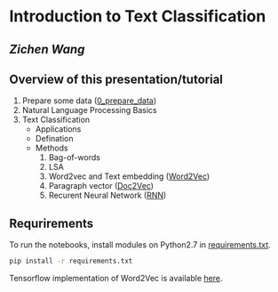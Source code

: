 # Introduction to Text Classification

## _Zichen Wang_


## Overview of this presentation/tutorial

1. Prepare some data ([0_prepare_data](0_prepare_data.ipynb))
2. Natural Language Processing Basics
3. Text Classification
    + Applications
    + Defination
    + Methods
        1. Bag-of-words
        2. LSA
        3. Word2vec and Text embedding ([Word2Vec](Word2Vec.ipynb))
        4. Paragraph vector ([Doc2Vec](Doc2vec.ipynb))
        5. Recurent Neural Network ([RNN](RNN.ipynb))


## Requrirements

To run the notebooks, install modules on Python2.7 in [requirements.txt](requirements.txt).
```bash
pip install -r requirements.txt
```

Tensorflow implementation of Word2Vec is available [here](https://github.com/wangz10/tensorflow-playground/blob/master/word2vec.py).

